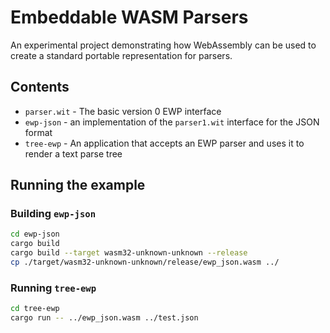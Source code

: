# Embeddable WASM Parsers

An experimental project demonstrating how WebAssembly can be used to create a standard portable representation for parsers.

## Contents

* `parser.wit` - The basic version 0 EWP interface
* `ewp-json` - an implementation of the `parser1.wit` interface for the JSON format
* `tree-ewp` - An application that accepts an EWP parser and uses it to render a text parse tree

## Running the example

### Building `ewp-json`
```sh
cd ewp-json
cargo build
cargo build --target wasm32-unknown-unknown --release
cp ./target/wasm32-unknown-unknown/release/ewp_json.wasm ../
```

### Running `tree-ewp`
```sh
cd tree-ewp
cargo run -- ../ewp_json.wasm ../test.json
```